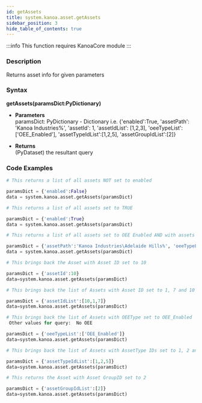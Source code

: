 ```yaml
---
id: getAssets
title: system.kanoa.asset.getAssets
sidebar_position: 3
hide_table_of_contents: true
---
```


:::info
This function requires KanoaCore module
:::

### Description
Returns asset info for given parameters

### Syntax
**getAssets(paramsDict:PyDictionary)**

- **Parameters**  
    paramsDict: PyDictionary - Dictionary i.e. {'enabled':True, 'assetPath': 'Kanoa Industries%', 'assetId': 1, 'assetIdList': [1,2,3], 'oeeTypeList':['OEE_Enabled'], 'assetTypeIdList':[1,2,5], 'assetGroupIdList':[2]}

- **Returns**  
    (PyDataset) the resultant query


### Code Examples

```py
# This returns a list of all assets NOT set to enabled

paramsDict = {'enabled':False}
data = system.kanoa.asset.getAssets(paramsDict)

```

```py
# This returns a list of all assets set to TRUE

paramsDict = {'enabled':True}
data = system.kanoa.asset.getAssets(paramsDict)

```

```py
# This returns a list of all assets set to OEE Enabled AND with assets path set to start with "Kanoa Industries\Adelaide Hills"

paramsDict = {'assetPath':'Kanoa Industries\Adelaide Hills%', 'oeeTypeList': ['OEE_Enabled']}
data = system.kanoa.asset.getAssets(paramsDict)

```

```py
# This brings back the Asset with Asset ID set to 10

paramsDict = {'assetId':10}
data=system.kanoa.asset.getAssets(paramsDict)

```

```py
# This brings back the list of Assets with Asset ID set to 1, 7 and 10

paramsDict = {'assetIdList':[10,1,7]}
data=system.kanoa.asset.getAssets(paramsDict)

```

```py
# This brings back the list of Assets with OEEType set to OEE_Enabled
 Other values for query:  No OEE

paramsDict = {'oeeTypeList':['OEE_Enabled']}
data=system.kanoa.asset.getAssets(paramsDict)

```

```py
# This brings back the list of Assets with AssetType IDs set to 1, 2 and 5

paramsDict = {'assetTypeIdList':[1,2,5]}
data=system.kanoa.asset.getAssets(paramsDict)

```

```py
# This returns the Asset with Asset GroupID set to 2

paramsDict = {'assetGroupIdList':[2]}
data=system.kanoa.asset.getAssets(paramsDict)

```

